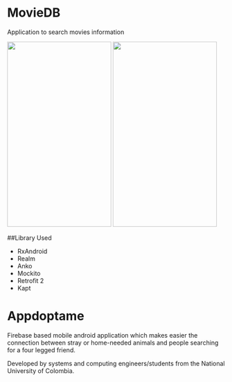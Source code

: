 # MovieDB
Application to search movies information

<img src="https://media.giphy.com/media/g0HnUtXHNt29jAFzkA/giphy.gif" width="240" height="427"/> 
<img src="https://media.giphy.com/media/5zkGlgVSMChksMJHug/giphy.gif" width="240" height="427"/>

##Library Used
* RxAndroid
* Realm
* Anko
* Mockito
* Retrofit 2
* Kapt


# Appdoptame
Firebase based mobile android application which makes easier the connection between stray or home-needed animals and people searching for a four legged friend.

Developed by systems and computing engineers/students from the National University of Colombia.
